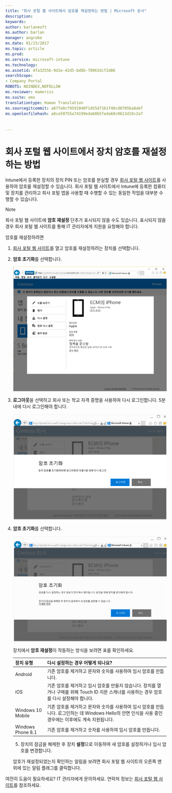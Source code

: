 ```yaml
---
title: "회사 포털 웹 사이트에서 암호를 재설정하는 방법 | Microsoft 문서"
description: 
keywords: 
author: barlanmsft
ms.author: barlan
manager: angrobe
ms.date: 01/23/2017
ms.topic: article
ms.prod: 
ms.service: microsoft-intune
ms.technology: 
ms.assetid: 4fa3255b-9d1e-42d5-bd8b-70963dcf2d86
searchScope:
- Company Portal
ROBOTS: NOINDEX,NOFOLLOW
ms.reviewer: mamoriss
ms.suite: ems
translationtype: Human Translation
ms.sourcegitcommit: a87fe0cf9591040f1455d71b1f40cd0705ba8abf
ms.openlocfilehash: a8ce59755a74199eda6865feda68c0613d10c2a7


---
```


# <a name="how-to-reset-your-device-passcode-from-the-company-portal-website"></a>회사 포털 웹 사이트에서 장치 암호를 재설정하는 방법

Intune에서 등록한 장치의 장치 PIN 또는 암호를 분실할 경우 [회사 포털 웹 사이트](http://portal.manage.microsoft.com)를 사용하여 암호를 재설정할 수 있습니다. 회사 포털 웹 사이트에서 Intune에 등록한 컴퓨터 및 장치를 관리하고 회사 포털 앱을 사용할 때 수행할 수 있는 동일한 작업을 대부분 수행할 수 있습니다.

> [!NOTE]
> 회사 포털 웹 사이트에 **암호 재설정** 단추가 표시되지 않을 수도 있습니다. 표시되지 않을 경우 회사 포털 웹 사이트를 통해 IT 관리자에게 지원을 요청해야 합니다.

암호를 재설정하려면

1.  [회사 포털 웹 사이트](http://portal.manage.microsoft.com)를 열고 암호를 재설정하려는 장치를 선택합니다.

2.  **암호 초기화**를 선택합니다.

    ![암호 재설정 단추가 있는 장치 세부 정보](./media/iwp-screen-with-all-options.png)

3.  **로그아웃**을 선택하고 회사 또는 학교 자격 증명을 사용하여 다시 로그인합니다. 5분 내에 다시 로그인해야 합니다.

    ![로그아웃 단추가 있는 재설정 메시지](./media/iwp-2-sign-out.png)

4.  **암호 초기화**를 선택합니다.

    ![암호를 재설정할 때 나타나는 결과를 설명하는 메시지](./media/iwp-3-tap-reset-passcode-after-signin.png)

    장치에서 **암호 재설정**이 작동하는 방식을 보려면 표를 확인하세요.

    |장치 유형|다시 설정하는 경우 어떻게 되나요?|
    |------------|-----------|
    |Android|기존 암호를 제거하고 문자와 숫자를 사용하여 임시 암호를 만듭니다.|
    |iOS|기존 암호를 제거하고 임시 암호를 만들지 않습니다. 장치를 열거나 구매를 위해 Touch ID 지문 스캐너를 사용하는 경우 암호를 다시 설정해야 합니다.|
    |Windows 10 Mobile|기존 암호를 제거하고 문자와 숫자를 사용하여 임시 암호를 만듭니다. 로그인하는 데 Windows Hello의 안면 인식을 사용 중인 경우에는 이후에도 계속 지원됩니다.|
    |Windows Phone 8.1|기존 암호를 제거하고 숫자를 사용하여 임시 암호를 만듭니다.|

    5.  장치의 잠금을 해제한 후 장치 **설정**으로 이동하여 새 암호를 설정하거나 임시 암호를 변경합니다.

    암호가 재설정되었는지 확인하는 알림을 보려면 회사 포털 웹 사이트의 오른쪽 맨 위에 있는 알림 플래그를 클릭합니다.

여전히 도움이 필요하세요? IT 관리자에게 문의하세요. 연락처 정보는 [회사 포털 웹 사이트](http://portal.manage.microsoft.com)를 참조하세요.



<!--HONumber=Jan17_HO4-->


